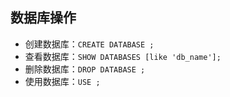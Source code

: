 ## 数据库操作

- 创建数据库：`CREATE DATABASE ;`
- 查看数据库：`SHOW DATABASES [like 'db_name'];`
- 删除数据库：`DROP DATABASE ;`
- 使用数据库：`USE ;`